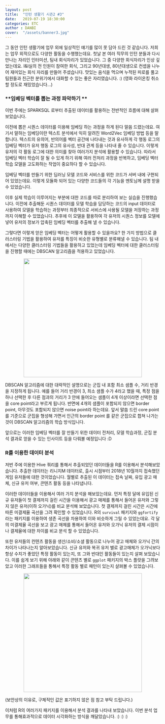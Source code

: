 ```yaml
---
layout: post
title:  "인턴 생활기 시즌2 #3"
date:   2019-07-19 18:30:00
categories: ETC
author : DANBI
cover:  "/assets/banner3.jpg"
---
```

그 동안 인턴 생활기에 업무 외에 일상적인 얘기를 많이 못 담아 드린 것 같습니다. 저희는 업무 외적으로도 다양한 활동을 수행했는데요. 첫날 본 여러 직무의 인턴 분들과 다시 만나는 자리인 인터미션, 팀내 회식자리가 있었습니다. 그 중 다양한 회식자리가 인상 깊었는데요. I&I실의 전 인원이 참여한 회식, 그리고 90년대생, 80년대생으로 컨셉을 나누어 재미있는 회식 자리를 만들어 주셨습니다. 맛있는
음식을 먹으며 누적된 피로를 풀고 팀원들과 친근한 분위기에서 대화할 수 있는 좋은 자리였습니다. :) (영화 라이온킹 취소할 정도로 재밌었습니다...)

### **임베딩 벡터를 뽑는 과정 파악하기 **

이번 주에는 SPARKSQL 로부터 추출된 데이터를 활용하는 전반적인 흐름에 대해 살펴보았습니다.

이전에 뽑은 시퀀스 데이터를 이용해 임베딩 하는 과정을 하게 된다 말씀 드렸는데요. 여기서 말하는 임베딩이란 텍스트 분석에서 익히 알려진 Word2Vec 임베딩 방법 등을 말합니다. 텍스트의 유의어, 반의어를 벡터 공간에 나타내는 것과 유사하게 각 행동 로그의 임베딩 벡터가 유저 행동 로그의 유사성, 반대 관계 등을 나타내 줄 수 있습니다. 이렇게 유저의 각 활동 로그에 대한 의미를 찾아 여러가지 분석에 활용할 수 있습니다. 따라서 임베딩 벡터 학습이 잘 될 수 있게 하기 위해 여러 전처리 과정을 반복하고, 임베딩 벡터 학습 모델을 고도화하는 작업이 중요하다 할 수 있습니다.

임베딩 벡터를 만들기 위한 딥러닝 모델 코드와 서비스를 위한 코드가 서버 내에 구현되어 있었는데요. 이렇게 모듈화 되어 있는 다양한 코드들의 각 기능을 멘토님께 설명 받을 수 있었습니다.

이후 실제 학습이 이루어지는 부분에 대한 코드를 따로 분리하여 보는 실습을 진행했습니다. 이전에 추출해둔 시퀀스 데이터를 모델 학습을 담당하는 코드의 input 데이터로 사용하여 모델을 학습하는 과정부터 최종적으로 서비스에 사용될 모델을 저장하는 과정까지 이해할 수 있었습니다. 추후에 이 모델을 활용하여 각 유저의 시퀀스 정보를 모델에 넣어 유저의 정보가 압축된 임베딩 벡터를 추출해 낼 수 있습니다.

그렇다면 이렇게 얻은 임베딩 벡터는 어떻게 활용할 수 있을까요? 한 가지 방법으로 클러스터링 기법을 활용하여 유저를 특징이 비슷한 유형별로 분류해낼 수 있습니다. 팀 내에서는 다양한 클러스터링 기법들을 활용하고 있었는데 임베딩 벡터에 대한 클러스터링을 진행할 때에는 DBSCAN 알고리즘을 적용하고 있었습니다.

<p align="center">
<img src="/assets/etc/summer_intern/pic.jpg" style="width:4in" />

</p>

DBSCAN 알고리즘에 대한 대략적인 설명으로는 군집 내 포함 최소 샘플 수, 거리 반경을 지정하게 됩니다. 예를 들어 거리 반경이 3, 최소 샘플 수가 4라고 했을 때, 특정 점을 하나 선택한 후 다른 점과의 거리가 3 안에 들어오는 샘플이 4개 이상이라면 선택한 점을 core point라고 부르게 됩니다. 반면에 4개의 샘플이 포함되지 않으면 border point, 아무것도 포함되지 않으면 noise point라 하는데요. 앞서 말씀 드린 core point를 기준으로 군집을 형성해 가면서 인근의 border point 를 같은 군집으로 합쳐 나가는 것이 DBSCAN 알고리즘의 학습 방식입니다.

앞으로는 이러한 임베딩 벡터를 잘 만들기 위한 데이터 전처리, 모델 학습과정, 군집 분석 결과로 얻을 수 있는 인사이트 등을 다뤄볼 예정입니다 :D

### **R를 이용한 데이터 분석**

저번 주에 이용한 Hive 쿼리를 통해서 추출되었던 데이터들을 R를 이용해서 분석해보았습니다. 추출한 데이터는 리니지M 데이터로, 출시 시점부터 2018년 10월까지 접속했던 게임 유저들에 대한 것이었습니다. 월별로 추출된 이 데이터는 접속 날짜, 유입 광고 매체, 신규 유저 여부, 콘텐츠 활동 등을 나타냅니다. 

이러한 데이터들을 이용해서 여러 가지 분석을 해보았는데요. 먼저 특정 달에 유입된 신규 유저들이 첫 결제까지 걸린 시간을 이용해서 광고 매체를 통해서 들어온 유저와 그렇지 않은 유저(이하 오가닉)를 비교 분석해 보았습니다. 첫 결제까지 걸린 시간은 시간에 따른 미결제율 곡선을 그려 확인할 수 있었습니다. R의 `survival` 패키지와 `ggfortify`라는 패키지를 이용하여 생존 곡선을 차용하여 이와 비슷하게 그릴 수 있었는데요. 각 달의 미결제율 곡선을 보고 광고 매체를 통해서 들어온 유저와 오가닉 유저의 결제 시점이나 결제율에 대한 차이를 비교 분석 할 수 있었습니다. 

또한 유저들의 컨텐츠 활동을 생산/소비/소셜 활동으로 나누어 광고 매체와 오가닉 간의 차이가 나타나는지 알아보았습니다. 신규 유저와 복귀 유저 별로 광고매체가 오가닉보다 항상 수치가 좋았던 특정 활동이 있는지, 또 그와 반대인 활동들이 있는지 살펴 보았습니다. 이를 쉽게 보기 위해 아래와 같이 콘텐츠 별로 `ggplot` 패키지의 박스 플랏을 그려보았고 이러한 그래프들을 통해서 특정 활동 별로 패턴이 있는지 살펴볼 수 있었습니다. 

<p align="center">
<img src="/assets/etc/summer_intern/graph.jpg" style="width:4in" />

</p>

(보안상의 이유로, 구체적인 값은 표기하지 않은 점 참고 부탁 드립니다.)

이처럼 R의 여러가지 패키지를 이용해서 분석 결과를 나타내 보았습니다. 이번 분석 업무를 통해효과적으로 데이터 시각화하는 방식을 깨달았습니다.  :) :) :) 

